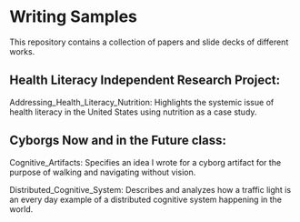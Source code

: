 # Writing Samples

This repository contains a collection of papers and slide decks of different works.

## Health Literacy Independent Research Project:
Addressing_Health_Literacy_Nutrition: Highlights the systemic issue of health literacy in the United States using nutrition as a case study.


## Cyborgs Now and in the Future class:

Cognitive_Artifacts: Specifies an idea I wrote for a cyborg artifact for the purpose of walking and navigating without vision.

Distributed_Cognitive_System: Describes and analyzes how a traffic light is an every day example of a distributed cognitive system happening in the world.


